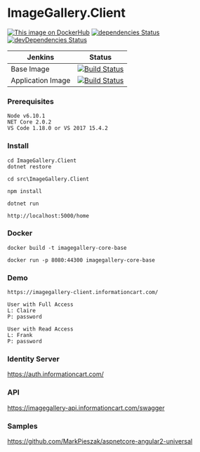 # ImageGallery.Client

[![This image on DockerHub](https://img.shields.io/docker/pulls/stuartshay/imagegallery-client.svg)](https://hub.docker.com/r/stuartshay/imagegallery-client/)
 [![dependencies Status](https://david-dm.org/stuartshay/ImageGallery.Client/status.svg)](https://david-dm.org/stuartshay/ImageGallery.Client) [![devDependencies Status](https://david-dm.org/stuartshay/ImageGallery.Client/dev-status.svg)](https://david-dm.org/stuartshay/ImageGallery.Client?type=dev) 


 Jenkins | Status  
------------ | -------------
Base Image | [![Build Status](https://jenkins.navigatorglass.com/buildStatus/icon?job=ImageGallery/ImageGallery-Client-Base-2)](https://jenkins.navigatorglass.com/job/ImageGallery/job/ImageGallery-Client-Base-2/)
Application Image | [![Build Status](https://jenkins.navigatorglass.com/buildStatus/icon?job=ImageGallery/ImageGallery-Client-Build-2)](https://jenkins.navigatorglass.com/job/ImageGallery/job/ImageGallery-Client-Build-2/)


### Prerequisites

```
Node v6.10.1
NET Core 2.0.2
VS Code 1.18.0 or VS 2017 15.4.2
```

### Install

```
cd ImageGallery.Client
dotnet restore

cd src\ImageGallery.Client

npm install

dotnet run

http://localhost:5000/home
```

### Docker
```
docker build -t imagegallery-core-base

docker run -p 8080:44300 imagegallery-core-base
```

### Demo
```
https://imagegallery-client.informationcart.com/

User with Full Access 
L: Claire
P: password

User with Read Access 
L: Frank
P: password

```

### Identity Server
https://auth.informationcart.com/
      
### API
https://imagegallery-api.informationcart.com/swagger


### Samples
https://github.com/MarkPieszak/aspnetcore-angular2-universal
